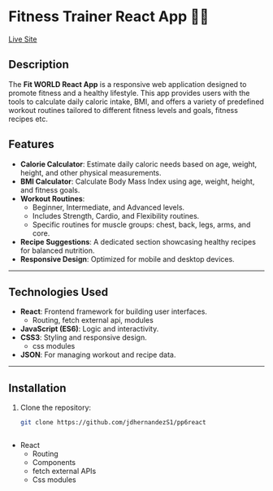 # Fitness Trainer React App 🏋️‍♂️

[Live Site](https://jdhernandezs1.github.io/pp6react/#/)
## Description
The **Fit WORLD React App** is a responsive web application designed to promote fitness and a healthy lifestyle. This app provides users with the tools to calculate daily caloric intake, BMI, and offers a variety of predefined workout routines tailored to different fitness levels and goals, fitness recipes etc.

## Features
- **Calorie Calculator**: Estimate daily caloric needs based on age, weight, height, and other physical measurements.
- **BMI Calculator**: Calculate Body Mass Index using age, weight, height, and fitness goals.
- **Workout Routines**:
  - Beginner, Intermediate, and Advanced levels.
  - Includes Strength, Cardio, and Flexibility routines.
  - Specific routines for muscle groups: chest, back, legs, arms, and core.
- **Recipe Suggestions**: A dedicated section showcasing healthy recipes for balanced nutrition.
- **Responsive Design**: Optimized for mobile and desktop devices.

---

## Technologies Used
- **React**: Frontend framework for building user interfaces.
  * Routing, fetch external api, modules
- **JavaScript (ES6)**: Logic and interactivity.
- **CSS3**: Styling and responsive design.
  * css modules
- **JSON**: For managing workout and recipe data.

---

## Installation

1. Clone the repository:
   ```bash
   git clone https://github.com/jdhernandezS1/pp6react
   


* React
  * Routing
  * Components
  * fetch external APIs 
  * Css modules